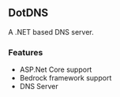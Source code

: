 ## DotDNS

A .NET based DNS server.

### Features
- ASP.Net Core support
- Bedrock framework support
- DNS Server